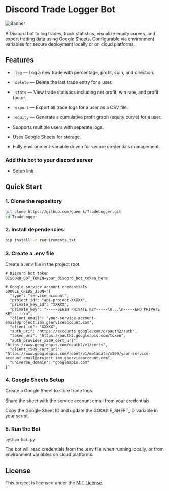 # Discord Trade Logger Bot

![Banner](https://i.imgur.com/JT8oblS.png)

A Discord bot to log trades, track statistics, visualize equity curves, and export trading data using Google Sheets. Configurable via environment variables for secure deployment locally or on cloud platforms.

## Features

- `!log` — Log a new trade with percentage, profit, coin, and direction.
- `!delete` — Delete the last trade entry for a user.
- `!stats` — View trade statistics including net profit, win rate, and profit factor.
- `!export` — Export all trade logs for a user as a CSV file.
- `!equity` — Generate a cumulative profit graph (equity curve) for a user.

- Supports multiple users with separate logs.
- Uses Google Sheets for storage.
- Fully environment-variable driven for secure credentials management.

### Add this bot to your discord server
- [Setup link](https://discord.com/oauth2/authorize?client_id=1423380213827371048&permissions=68608&integration_type=0&scope=bot)

## Quick Start

### 1. Clone the repository
```bash
git clone https://github.com/guvenk/TradeLogger.git
cd TradeLogger
```

### 2. Install dependencies
```bash
pip install -r requirements.txt
```

### 3. Create a .env file
Create a .env file in the project root:

```env
# Discord bot token
DISCORD_BOT_TOKEN=your_discord_bot_token_here

# Google service account credentials
GOOGLE_CREDS_JSON='{
  "type": "service_account",
  "project_id": "api-project-XXXXX",
  "private_key_id": "XXXXX",
  "private_key": "-----BEGIN PRIVATE KEY-----\n...\n-----END PRIVATE KEY-----\n",
  "client_email": "your-service-account-email@project.iam.gserviceaccount.com",
  "client_id": "XXXXX",
  "auth_uri": "https://accounts.google.com/o/oauth2/auth",
  "token_uri": "https://oauth2.googleapis.com/token",
  "auth_provider_x509_cert_url": "https://www.googleapis.com/oauth2/v1/certs",
  "client_x509_cert_url": "https://www.googleapis.com/robot/v1/metadata/x509/your-service-account-email@project.iam.gserviceaccount.com",
  "universe_domain": "googleapis.com"
}'
```

### 4. Google Sheets Setup

Create a Google Sheet to store trade logs.

Share the sheet with the service account email from your credentials.

Copy the Google Sheet ID and update the GOOGLE_SHEET_ID variable in your script.

### 5. Run the Bot
```bash
python bot.py
```

The bot will read credentials from the .env file when running locally, or from environment variables on cloud platforms.


## License

This project is licensed under the [MIT License](LICENSE).